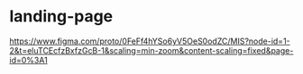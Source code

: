 # landing-page
https://www.figma.com/proto/0FeFf4hYSo6yV5OeS0odZC/MIS?node-id=1-2&t=eluTCEcfzBxfzGcB-1&scaling=min-zoom&content-scaling=fixed&page-id=0%3A1

